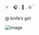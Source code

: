  ✧ ⠀🎧   ،    🦇  .       𑁍    𝄒 
 
@ knife’s   girl 

 ![image](https://github.com/oreolovesknife/oreolovesknife/assets/149625185/5869b335-d6da-4bec-a3fe-f896e89d3510)
